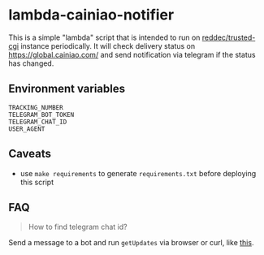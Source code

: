 # lambda-cainiao-notifier

This is a simple "lambda" script that is intended to run 
on [reddec/trusted-cgi](github.com/reddec/trusted-cgi) instance periodically.
It will check delivery status on https://global.cainiao.com/ and send notification
via telegram if the status has changed.

## Environment variables

```
TRACKING_NUMBER
TELEGRAM_BOT_TOKEN
TELEGRAM_CHAT_ID
USER_AGENT
```

## Caveats

- use `make requirements` to generate `requirements.txt` before deploying this script

## FAQ

> How to find telegram chat id?

Send a message to a bot and run `getUpdates` via browser or curl, like [this](https://gist.github.com/dideler/85de4d64f66c1966788c1b2304b9caf1).
